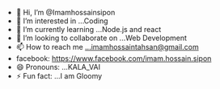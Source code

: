 - 👋 Hi, I’m @Imamhossainsipon
- 👀 I’m interested in ...Coding
- 🌱 I’m currently learning ...Node.js and react
- 💞️ I’m looking to collaborate on ...Web Development
- 📫 How to reach me ...imamhossaintahsan@gmail.com
- facebook: https://www.facebook.com/imam.hossain.sipon
- 😄 Pronouns: ...KALA_VAI
- ⚡ Fun fact: ...I am Gloomy

<!---
Imamhossainsipon/Imamhossainsipon is a ✨ special ✨ repository because its `README.md` (this file) appears on your GitHub profile.
You can click the Preview link to take a look at your changes.
--->
